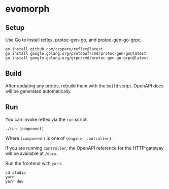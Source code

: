 # evomorph

## Setup

Use [Go](https://go.dev) to install [reflex](https://github.com/cespare/reflex), [protoc-gen-go](https://pkg.go.dev/google.golang.org/protobuf/cmd/protoc-gen-go), and [protoc-gen-go-grpc](https://pkg.go.dev/google.golang.org/grpc/cmd/protoc-gen-go-grpc).

```
go install github.com/cespare/reflex@latest
go install google.golang.org/protobuf/cmd/protoc-gen-go@latest
go install google.golang.org/grpc/cmd/protoc-gen-go-grpc@latest
```

## Build

After updating any protos, rebuild them with the `build` script. OpenAPI docs will be generated automatically.

## Run

You can invoke reflex via the `run` script.

```
./run [component]
```

Where `[component]` is one of `{engine, controller}`.

If you are running `controller`, the OpenAPI reference for the HTTP gateway will be available at `/docs`.

Run the frontend with `yarn`:

```
cd studio
yarn
yarn dev
```


